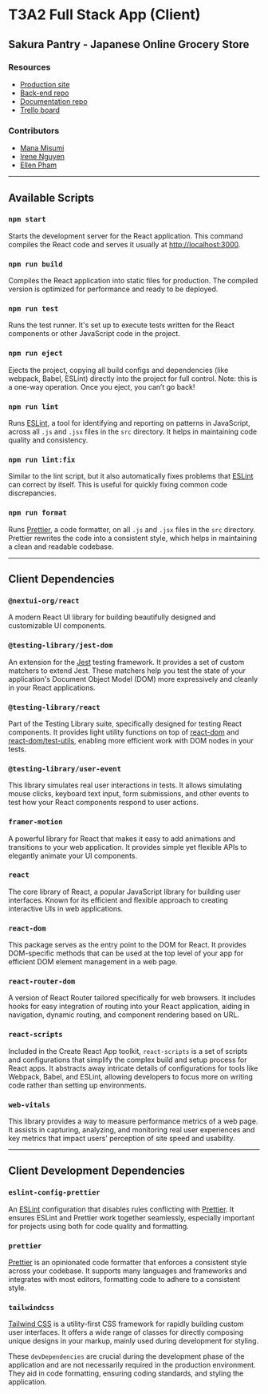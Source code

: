 # T3A2 Full Stack App (Client)

## Sakura Pantry - Japanese Online Grocery Store

### Resources

- [Production site](https://www.google.com.au/)
- [Back-end repo](https://www.google.com.au/)
- [Documentation repo](https://github.com/irene2mana-T3A2-2023/SakuraPantryDocs/tree/main)
- [Trello board](https://trello.com/b/TE5Q9ZYj/t3a2-%F0%9F%8C%B8sakura-pantry)

### Contributors

- [Mana Misumi](https://github.com/Mana12011207)
- [Irene Nguyen](https://github.com/irenenguyen1017)
- [Ellen Pham](https://github.com/ellenpham)

---

## Available Scripts

### `npm start`

Starts the development server for the React application. This command compiles the React code and serves it usually at [http://localhost:3000](http://localhost:3000).

### `npm run build`

Compiles the React application into static files for production. The compiled version is optimized for performance and ready to be deployed.

### `npm run test`

Runs the test runner. It's set up to execute tests written for the React components or other JavaScript code in the project.

### `npm run eject`

Ejects the project, copying all build configs and dependencies (like webpack, Babel, ESLint) directly into the project for full control. Note: this is a one-way operation. Once you eject, you can’t go back!

### `npm run lint`

Runs [ESLint](https://eslint.org/), a tool for identifying and reporting on patterns in JavaScript, across all `.js` and `.jsx` files  in the `src` directory. It helps in maintaining code quality and consistency.

### `npm run lint:fix`

Similar to the lint script, but it also automatically fixes problems that [ESLint](https://eslint.org/) can correct by itself. This is useful for quickly fixing common code discrepancies.

### `npm run format`

Runs [Prettier](https://prettier.io/), a code formatter, on all `.js` and `.jsx` files in the `src` directory. Prettier rewrites the code into a consistent style, which helps in maintaining a clean and readable codebase.

---

## Client Dependencies

### `@nextui-org/react`

A modern React UI library for building beautifully designed and customizable UI components.

### `@testing-library/jest-dom`

An extension for the [Jest](https://jestjs.io/) testing framework. It provides a set of custom matchers to extend Jest. These matchers help you test the state of your application's Document Object Model (DOM) more expressively and cleanly in your React applications.

### `@testing-library/react`

Part of the Testing Library suite, specifically designed for testing React components. It provides light utility functions on top of [react-dom](https://legacy.reactjs.org/docs/react-dom.html) and [react-dom/test-utils](https://legacy.reactjs.org/docs/test-utils.html), enabling more efficient work with DOM nodes in your tests.

### `@testing-library/user-event`

This library simulates real user interactions in tests. It allows simulating mouse clicks, keyboard text input, form submissions, and other events to test how your React components respond to user actions.

### `framer-motion`

A powerful library for React that makes it easy to add animations and transitions to your web application. It provides simple yet flexible APIs to elegantly animate your UI components.

### `react`

The core library of React, a popular JavaScript library for building user interfaces. Known for its efficient and flexible approach to creating interactive UIs in web applications.

### `react-dom`

This package serves as the entry point to the DOM for React. It provides DOM-specific methods that can be used at the top level of your app for efficient DOM element management in a web page.

### `react-router-dom`

A version of React Router tailored specifically for web browsers. It includes hooks for easy integration of routing into your React application, aiding in navigation, dynamic routing, and component rendering based on URL.

### `react-scripts`

Included in the Create React App toolkit, `react-scripts` is a set of scripts and configurations that simplify the complex build and setup process for React apps. It abstracts away intricate details of configurations for tools like Webpack, Babel, and ESLint, allowing developers to focus more on writing code rather than setting up environments.

### `web-vitals`

This library provides a way to measure performance metrics of a web page. It assists in capturing, analyzing, and monitoring real user experiences and key metrics that impact users' perception of site speed and usability.

---

## Client Development Dependencies

### `eslint-config-prettier`

An [ESLint](https://eslint.org/) configuration that disables rules conflicting with [Prettier](https://prettier.io/). It ensures ESLint and Prettier work together seamlessly, especially important for projects using both for code quality and formatting.

### `prettier`

[Prettier](https://prettier.io/) is an opinionated code formatter that enforces a consistent style across your codebase. It supports many languages and frameworks and integrates with most editors, formatting code to adhere to a consistent style.

### `tailwindcss`

[Tailwind CSS](https://tailwindcss.com/) is a utility-first CSS framework for rapidly building custom user interfaces. It offers a wide range of classes for directly composing unique designs in your markup, mainly used during development for styling.

These `devDependencies` are crucial during the development phase of the application and are not necessarily required in the production environment. They aid in code formatting, ensuring coding standards, and styling the application.

